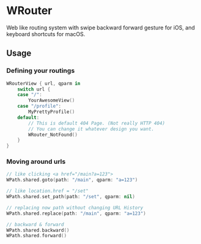 # WRouter

Web like routing system with swipe backward forward gesture for iOS, and keyboard shortcuts for macOS.

## Usage

### Defining your routings

```swift
WRouterView { url, qparm in
    switch url {
    case "/":
        YourAwesomeView()
    case "/profile":
        MyPrettyProfile()
    default:
        // This is default 404 Page. (Not really HTTP 404)
        // You can change it whatever design you want.
        WRouter_NotFound()
    }
}
```

### Moving around urls

```swift
// like clicking <a href="/main?a=123">
WPath.shared.goto(path: "/main", qparm: "a=123")

// like location.href = "/set"
WPath.shared.set_path(path: "/set", qparm: nil)

// replacing now path without changing URL History
WPath.shared.replace(path: "/main", qparm: "a=123")

// backward & forward
WPath.shared.backward()
WPath.shared.forward()
```
